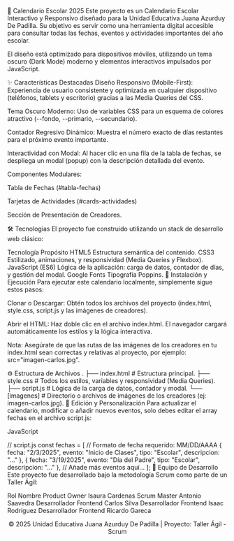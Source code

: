 📅 Calendario Escolar 2025
Este proyecto es un Calendario Escolar Interactivo y Responsivo diseñado para la Unidad Educativa Juana Azurduy De Padilla. Su objetivo es servir como una herramienta digital accesible para consultar todas las fechas, eventos y actividades importantes del año escolar.

El diseño está optimizado para dispositivos móviles, utilizando un tema oscuro (Dark Mode) moderno y elementos interactivos impulsados por JavaScript.

✨ Características Destacadas
Diseño Responsivo (Mobile-First): Experiencia de usuario consistente y optimizada en cualquier dispositivo (teléfonos, tablets y escritorio) gracias a las Media Queries del CSS.

Tema Oscuro Moderno: Uso de variables CSS para un esquema de colores atractivo (--fondo, --primario, --secundario).

Contador Regresivo Dinámico: Muestra el número exacto de días restantes para el próximo evento importante.

Interactividad con Modal: Al hacer clic en una fila de la tabla de fechas, se despliega un modal (popup) con la descripción detallada del evento.

Componentes Modulares:

Tabla de Fechas (#tabla-fechas)

Tarjetas de Actividades (#cards-actividades)

Sección de Presentación de Creadores.

🛠️ Tecnologías
El proyecto fue construido utilizando un stack de desarrollo web clásico:

Tecnología	Propósito
HTML5	Estructura semántica del contenido.
CSS3	Estilizado, animaciones, y responsividad (Media Queries y Flexbox).
JavaScript (ES6)	Lógica de la aplicación: carga de datos, contador de días, y gestión del modal.
Google Fonts	Tipografía Poppins.
🚀 Instalación y Ejecución
Para ejecutar este calendario localmente, simplemente sigue estos pasos:

Clonar o Descargar: Obtén todos los archivos del proyecto (index.html, style.css, script.js y las imágenes de creadores).

Abrir el HTML: Haz doble clic en el archivo index.html. El navegador cargará automáticamente los estilos y la lógica interactiva.

Nota: Asegúrate de que las rutas de las imágenes de los creadores en tu index.html sean correctas y relativas al proyecto, por ejemplo: src="imagen-carlos.jpg".

⚙️ Estructura de Archivos
.
├── index.html        # Estructura principal.
├── style.css         # Todos los estilos, variables y responsividad (Media Queries).
├── script.js         # Lógica de la carga de datos, contador y modal.
└── [imagenes]        # Directorio o archivos de imágenes de los creadores (ej: imagen-carlos.jpg).
📝 Edición y Personalización
Para actualizar el calendario, modificar o añadir nuevos eventos, solo debes editar el array fechas en el archivo script.js:

JavaScript

// script.js
const fechas = [
    // Formato de fecha requerido: MM/DD/AAAA
    { fecha: "2/3/2025", evento: "Inicio de Clases", tipo: "Escolar", descripcion: "..." },
    { fecha: "3/19/2025", evento: "Día del Padre", tipo: "Escolar", descripcion: "..." },
    // Añade más eventos aquí...
];
👥 Equipo de Desarrollo
Este proyecto fue desarrollado bajo la metodología Scrum como parte de un Taller Ágil:

Rol	Nombre
Product Owner	Isaura Cardenas
Scrum Master	Antonio Saavedra
Desarrollador Frontend	Carlos Silva
Desarrollador Frontend	Isaac Rodriguez
Desarrollador Frontend	Ricardo Gareca
<p align="center">
&copy; 2025 Unidad Educativa Juana Azurduy De Padilla | Proyecto: Taller Ágil - Scrum
</p>
